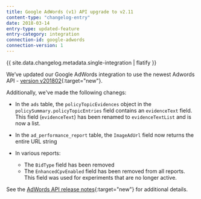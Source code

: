 ```yaml
---
title: Google AdWords (v1) API upgrade to v2.11
content-type: "changelog-entry"
date: 2018-03-14
entry-type: updated-feature
entry-category: integration
connection-id: google-adwords
connection-version: 1
---
```


{{ site.data.changelog.metadata.single-integration | flatify }}

We’ve updated our Google AdWords integration to use the newest Adwords API - [version v201802](https://developers.google.com/adwords/api/docs/reference/release-notes/v201802){:target="new"}.

Additionally, we've made the following chanegs:

- In the `ads` table, the `policyTopicEvidences` object in the `policySummary.policyTopicEntries` field contains an `evidenceText` field.  This field (`evidenceText`) has been renamed to `evidenceTextList` and is now a list.

- In the `ad_performance_report` table, the `ImageAdUrl` field now returns the entire URL string

- In various reports:
	- The `BidType` field has been removed
  - The `EnhancedCpvEnabled` field has been removed from all reports. This field was used for experiments that are no longer active.

See the [AdWords API release notes](https://developers.google.com/adwords/api/docs/reference/release-notes/v201802){:target="new"} for additional details.